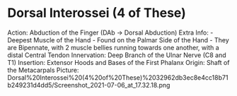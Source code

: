 # Dorsal Interossei (4 of These)

Action: Abduction of the Finger (DAb → Dorsal Abduction)
Extra Info: - Deepest Muscle of the Hand                                        - Found on the Palmar Side of the Hand                                                 - They are Bipennate, with 2 muscle bellies running towards one another, with a distal Central Tendon
Innervation: Deep Branch of the Ulnar Nerve (C8 and T1)
Insertion: Extensor Hoods and Bases of the First Phalanx
Origin: Shaft of the Metacarpals
Picture: Dorsal%20Interossei%20(4%20of%20These)%2032962db3ec8e4cc18b71b249231d4dd5/Screenshot_2021-07-06_at_17.32.18.png